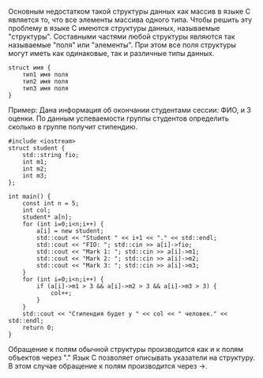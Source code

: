 Основным недостатком такой структуры данных как массив в языке C является то, что все элементы массива одного типа. Чтобы решить эту проблему в языке C имеются структуры данных, называемые "структуры". Составными частями любой структуры являются так называемые "поля" или "элементы". При этом все поля структуры могут иметь как одинаковые, так и различные типы данных.

```
struct имя {
	тип1 имя поля
	тип2 имя поля
	тип3 имя поля
}
```

Пример:
Дана информация об окончании студентами сессии: ФИО, и 3 оценки. По данным успеваемости группы студентов определить сколько в группе получит стипендию.

```
#include <iostream>
struct student {
    std::string fio;
    int m1;
    int m2;
    int m3;
};

int main() {
    const int n = 5;
    int col;
    student* a[n];
    for (int i=0;i<n;i++) {
        a[i] = new student;
        std::cout << "Student " << i+1 << "." << std::endl;
        std::cout << "FIO: "; std::cin >> a[i]->fio;
        std::cout << "Mark 1: "; std::cin >> a[i]->m1;
        std::cout << "Mark 2: "; std::cin >> a[i]->m2;
        std::cout << "Mark 3: "; std::cin >> a[i]->m3;
    }
    for (int i=0;i<n;i++) {
        if (a[i]->m1 > 3 && a[i]->m2 > 3 && a[i]->m3 > 3) {
            col++;
        }
    }
    std::cout << "Стипендия будет у " << col << " человек." << std::endl;
    return 0;
}
```

Обращение к полям обычной структуры производится как и к полям объектов через "." Язык C позволяет описывать указатели на структуру. В этом случае обращение к полям производится через ->.
